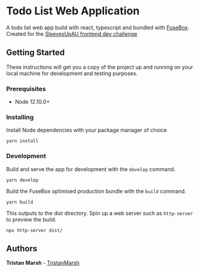 # Todo List Web Application

A todo list web app build with react, typescript and bundled with [FuseBox](https://fuse-box.org).
Created for the [SleevesUpAU frontend dev challenge](https://github.com/SleevesUpAU/coding-test-frontend)

## Getting Started

These instructions will get you a copy of the project up and running on your local machine for development and testing purposes.

### Prerequisites

- Node 12.10.0+

### Installing

Install Node dependencies with your package manager of choice

```
yarn install
```

### Development

Build and serve the app for development with the `develop` command.

```
yarn develop
```

Build the FuseBox optimised production bundle with the `build` command.

```
yarn build
```

This outputs to the dist directory. Spin up a web server such as `http-server` to preview the build.

```
npx http-server dist/
```

## Authors

**Tristan Marsh** - [TristanMarsh](https://github.com/tristanmarsh)
